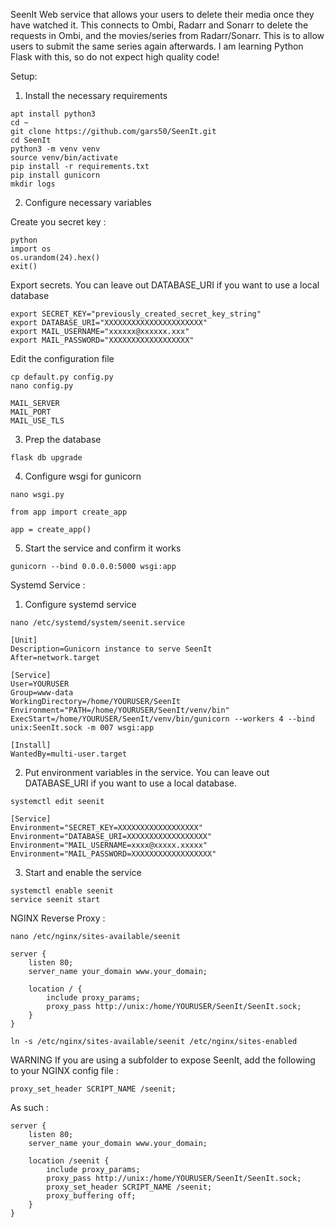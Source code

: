 SeenIt
Web service that allows your users to delete their media once they have watched it.
This connects to Ombi, Radarr and Sonarr to delete the requests in Ombi, and the movies/series from Radarr/Sonarr. This is to allow users to submit the same series again afterwards.
I am learning Python Flask with this, so do not expect high quality code!

Setup:
1. Install the necessary requirements

```
apt install python3
cd ~
git clone https://github.com/gars50/SeenIt.git
cd SeenIt
python3 -m venv venv
source venv/bin/activate
pip install -r requirements.txt
pip install gunicorn
mkdir logs
```

2. Configure necessary variables

Create you secret key :
```
python
import os
os.urandom(24).hex()
exit()
```
Export secrets. You can leave out DATABASE_URI if you want to use a local database
```
export SECRET_KEY="previously_created_secret_key_string"
export DATABASE_URI="XXXXXXXXXXXXXXXXXXXXXX"
export MAIL_USERNAME="xxxxxx@xxxxxx.xxx"
export MAIL_PASSWORD="XXXXXXXXXXXXXXXXXX"
```
Edit the configuration file
```
cp default.py config.py
nano config.py
```
```
MAIL_SERVER
MAIL_PORT
MAIL_USE_TLS
```

3. Prep the database

```
flask db upgrade
```

4. Configure wsgi for gunicorn

```
nano wsgi.py
```
```
from app import create_app

app = create_app()
```
5. Start the service and confirm it works

```
gunicorn --bind 0.0.0.0:5000 wsgi:app
```


Systemd Service :
1. Configure systemd service
```
nano /etc/systemd/system/seenit.service
```
```
[Unit]
Description=Gunicorn instance to serve SeenIt
After=network.target

[Service]
User=YOURUSER
Group=www-data
WorkingDirectory=/home/YOURUSER/SeenIt
Environment="PATH=/home/YOURUSER/SeenIt/venv/bin"
ExecStart=/home/YOURUSER/SeenIt/venv/bin/gunicorn --workers 4 --bind unix:SeenIt.sock -m 007 wsgi:app

[Install]
WantedBy=multi-user.target
```

2. Put environment variables in the service. You can leave out DATABASE_URI if you want to use a local database.
```
systemctl edit seenit
```
```
[Service]
Environment="SECRET_KEY=XXXXXXXXXXXXXXXXXX"
Environment="DATABASE_URI=XXXXXXXXXXXXXXXXXX"
Environment="MAIL_USERNAME=xxxx@xxxxx.xxxxx"
Environment="MAIL_PASSWORD=XXXXXXXXXXXXXXXXXX"
```

3. Start and enable the service
```
systemctl enable seenit
service seenit start
```

NGINX Reverse Proxy :
```
nano /etc/nginx/sites-available/seenit
```
```
server {
    listen 80;
    server_name your_domain www.your_domain;

    location / {
        include proxy_params;
        proxy_pass http://unix:/home/YOURUSER/SeenIt/SeenIt.sock;
    }
}
```
```
ln -s /etc/nginx/sites-available/seenit /etc/nginx/sites-enabled
```

WARNING
If you are using a subfolder to expose SeenIt, add the following to your NGINX config file :
```
proxy_set_header SCRIPT_NAME /seenit;
```
As such :
```
server {
    listen 80;
    server_name your_domain www.your_domain;

    location /seenit {
        include proxy_params;
        proxy_pass http://unix:/home/YOURUSER/SeenIt/SeenIt.sock;
        proxy_set_header SCRIPT_NAME /seenit;
        proxy_buffering off;
    }
}
```